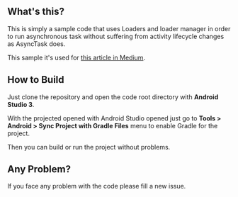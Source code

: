 ## What's this?
This is simply a sample code that uses Loaders and loader manager in order to run asynchronous task without suffering from activity lifecycle changes as AsyncTask does.

This sample it's used for [this article in Medium](https://medium.com/@henrickpedro/asynchronous-tasks-with-loaders-in-android-42e098dba7b2).

## How to Build
Just clone the repository and open the code root directory with **Android Studio 3**.

With the projected opened with Android Studio opened just go to **Tools > Android > Sync Project with Gradle Files** menu to enable Gradle for the project.

Then you can build or run the project without problems.

## Any Problem?
If you face any problem with the code please fill a new issue.
